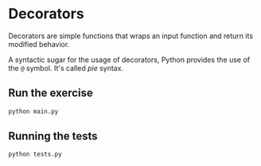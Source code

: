 # Decorators

Decorators are simple functions that wraps an input function and return its modified behavior.

A syntactic sugar for the usage of decorators, Python provides the use of the `@` symbol. It's called _pie_ syntax.

## Run the exercise

```bash
python main.py
```

## Running the tests

```bash
python tests.py
```